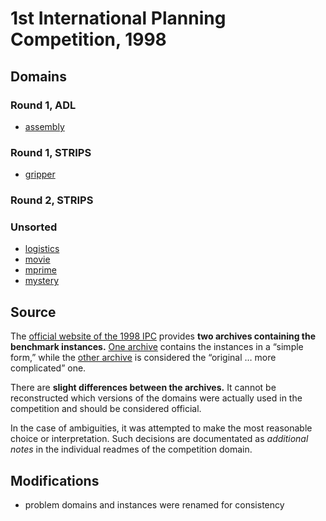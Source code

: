 # 1st International Planning Competition, 1998

## Domains

### Round 1, ADL

* [assembly](assembly-round-1-adl)

### Round 1, STRIPS

* [gripper](gripper-round-1-strips)

### Round 2, STRIPS

### Unsorted

* [logistics](logistics)
* [movie](movie)
* [mprime](mprime)
* [mystery](mystery)

## Source

The [official website of the 1998 IPC][1] provides **two archives containing the benchmark instances.**
[One archive][2] contains the instances in a “simple form,” while the [other archive][3] is considered the “original … more complicated” one.

There are **slight differences between the archives.**
It cannot be reconstructed which versions of the domains were actually used in the competition and should be considered official.

In the case of ambiguities, it was attempted to make the most reasonable choice or interpretation.
Such decisions are documentated as *additional notes* in the individual readmes of the competition domain.

## Modifications

* problem domains and instances were renamed for consistency




[1]:http://ipc98.icaps-conference.org/
[2]:http://ipc98.icaps-conference.org/domains.zip
[3]:http://ipc98.icaps-conference.org/aipscomp.tar.gz
